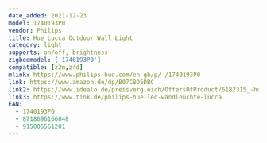 ```yaml
---
date_added: 2021-12-23
model: 1740193P0
vendor: Philips
title: Hue Lucca Outdoor Wall Light
category: light
supports: on/off, brightness
zigbeemodel: ['1740193P0']
compatible: [z2m,z4d]
mlink: https://www.philips-hue.com/en-gb/p/-/1740193P0
link: https://www.amazon.de/dp/B07CBD5DBC
link2: https://www.idealo.de/preisvergleich/OffersOfProduct/6182315_-hue-lucca-1740193p0-philips.html
link3: https://www.tink.de/philips-hue-led-wandleuchte-lucca
EAN: 
  - 1740193P0
  - 8718696166048
  - 915005561201
---
```


